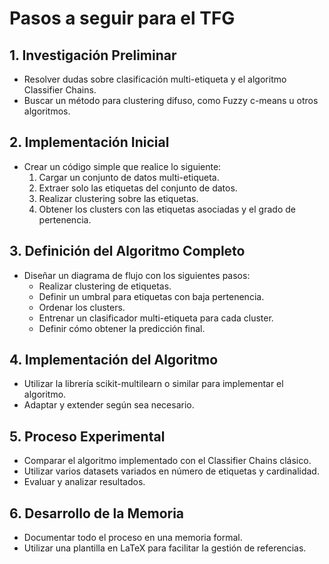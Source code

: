 # Pasos a seguir para el TFG

## 1. Investigación Preliminar
- Resolver dudas sobre clasificación multi-etiqueta y el algoritmo Classifier Chains.
- Buscar un método para clustering difuso, como Fuzzy c-means u otros algoritmos.

## 2. Implementación Inicial
- Crear un código simple que realice lo siguiente:
  1. Cargar un conjunto de datos multi-etiqueta.
  2. Extraer solo las etiquetas del conjunto de datos.
  3. Realizar clustering sobre las etiquetas.
  4. Obtener los clusters con las etiquetas asociadas y el grado de pertenencia.

## 3. Definición del Algoritmo Completo
- Diseñar un diagrama de flujo con los siguientes pasos:
  - Realizar clustering de etiquetas.
  - Definir un umbral para etiquetas con baja pertenencia.
  - Ordenar los clusters.
  - Entrenar un clasificador multi-etiqueta para cada cluster.
  - Definir cómo obtener la predicción final.

## 4. Implementación del Algoritmo
- Utilizar la librería scikit-multilearn o similar para implementar el algoritmo.
- Adaptar y extender según sea necesario.

## 5. Proceso Experimental
- Comparar el algoritmo implementado con el Classifier Chains clásico.
- Utilizar varios datasets variados en número de etiquetas y cardinalidad.
- Evaluar y analizar resultados.

## 6. Desarrollo de la Memoria
- Documentar todo el proceso en una memoria formal.
- Utilizar una plantilla en LaTeX para facilitar la gestión de referencias.
